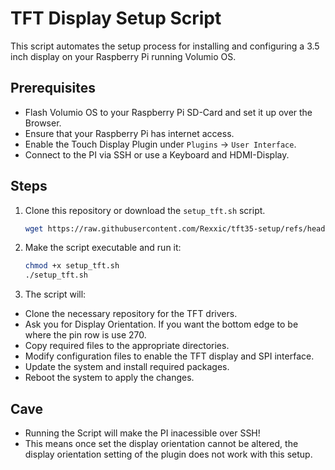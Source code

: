 # TFT Display Setup Script

This script automates the setup process for installing and configuring a 3.5 inch display on your Raspberry Pi running Volumio OS.

## Prerequisites

- Flash Volumio OS to your Raspberry Pi SD-Card and set it up over the Browser.
- Ensure that your Raspberry Pi has internet access.
- Enable the Touch Display Plugin under `Plugins` -> `User Interface`.
- Connect to the PI via SSH or use a Keyboard and HDMI-Display.

## Steps

1. Clone this repository or download the `setup_tft.sh` script.
   
   ```bash
   wget https://raw.githubusercontent.com/Rexxic/tft35-setup/refs/heads/main/setup_tft.sh
   ```

2. Make the script executable and run it:

   ```bash
   chmod +x setup_tft.sh
   ./setup_tft.sh
   ```

3. The script will:

- Clone the necessary repository for the TFT drivers.
- Ask you for Display Orientation. If you want the bottom edge to be where the pin row is use 270.
- Copy required files to the appropriate directories.
- Modify configuration files to enable the TFT display and SPI interface.
- Update the system and install required packages.
- Reboot the system to apply the changes.

## Cave

- Running the Script will make the PI inacessible over SSH!
- This means once set the display orientation cannot be altered, the display orientation setting of the plugin does not work with this setup.
